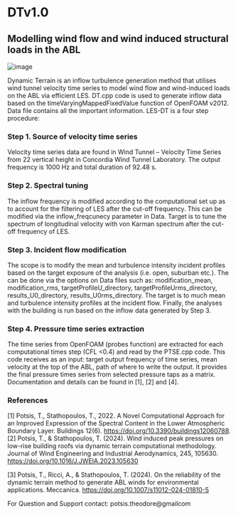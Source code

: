 # DTv1.0
## Modelling wind flow and wind induced structural loads in the ABL
![image](https://github.com/user-attachments/assets/fda57768-f382-4f1f-b939-7ca63dc95214)

Dynamic Terrain is an inflow turbulence generation method that utilises wind tunnel velocity time series to model wind flow and wind-induced loads on the ABL via efficient LES.
DT.cpp code is used to generate inflow data based on the timeVaryingMappedFixedValue function of OpenFOAM v2012. 
Data file contains all the important information.
LES-DT is a four step procedure:
### Step 1. Source of velocity time series
Velocity time series data are found in Wind Tunnel – Velocity Time Series from 22 vertical height in Concordia Wind Tunnel Laboratory. The output frequency is 1000 Hz and total duration of 92.48 s.
### Step 2. Spectral tuning
The inflow frequency is modified according to the computational set up as to account for the filtering of LES after the cut-off frequency. 
This can be modified via the inflow_freqcunecy parameter in Data.
Target is to tune the spectrum of longitudinal velocity with von Karman spectrum after the  cut-off frequency of LES.
### Step 3. Incident flow modification
The scope is to modify the mean and turbulence intensity incident profiles based on the target exposure of the analysis (i.e. open, suburban etc.). The can be done via the options on Data files such as: modification_mean, modification_rms, targetProfileU_directory, targetProfileUrms_directory, results_U0_directory, results_U0rms_directory.
The target is to much mean and turbulence intensity profiles at the incident flow.
Finally, the analyses with the building is run based on the inflow data generated by Step 3.
### Step 4. Pressure time series extraction
The time series from OpenFOAM (probes function) are extracted for each computational times step (CFL <0.4) and read by the PTSE.cpp code. This code receives as an input: target output frequency of time series, mean velocity at the top of the ABL, path of where to write the output. It provides the final pressure times series from selected pressure taps as a matrix.
Documentation and details can be found in [1], [2] and [4].
### References
[1] Potsis, T., Stathopoulos, T., 2022. A Novel Computational Approach for an Improved Expression of the Spectral Content in the Lower Atmospheric Boundary Layer. Buildings 12(6). https://doi.org/10.3390/buildings12060788.
[2] Potsis, T., & Stathopoulos, T. (2024). Wind induced peak pressures on low-rise building roofs via dynamic terrain computational methodology. Journal of Wind Engineering and Industrial Aerodynamics, 245, 105630. https://doi.org/10.1016/J.JWEIA.2023.105630

[3] Potsis, T., Ricci, A., & Stathopoulos, T. (2024). On the reliability of the dynamic terrain method to generate ABL winds for environmental applications. Meccanica. https://doi.org/10.1007/s11012-024-01810-5


For Question and Support contact: potsis.theodore@gmailcom




